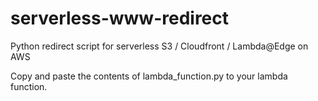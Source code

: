 # serverless-www-redirect
Python redirect script for serverless S3 / Cloudfront / Lambda@Edge on AWS

Copy and paste the contents of lambda_function.py to your lambda function. 
